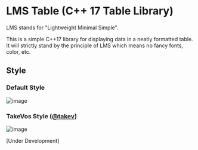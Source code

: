 # LMS Table (C++ 17 Table Library)

LMS stands for "Lightweight Minimal Simple".

This is a simple C++17 library for displaying data in a neatly formatted table.  
It will strictly stand by the principle of LMS which means no fancy fonts, color, etc.

## Style

### Default Style
![image](https://user-images.githubusercontent.com/25753366/173619750-3d422673-2f53-4a54-a9b2-f97054520b4b.png)

### TakeVos Style ([@takev](https://github.com/takev))
![image](https://user-images.githubusercontent.com/25753366/173629807-ed6a6b77-1bd5-4f9e-b1cb-49d744ab3ed0.png)


[Under Development]

